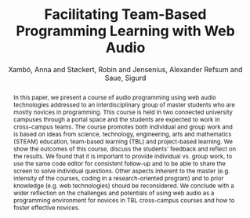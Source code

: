 ---
title: "Facilitating Team-Based Programming Learning with Web Audio"
abstract: "In this paper, we present a course of audio programming using web audio technologies addressed to an interdisciplinary group of master students who are mostly novices in programming. This course is held in two connected university campuses through a portal space and the students are expected to work in cross-campus teams. The course promotes both individual and group work and is based on ideas from science, technology, engineering, arts and mathematics (STEAM) education, team-based learning (TBL) and project-based learning. We show the outcomes of this course, discuss the students' feedback and reflect on the results. We found that it is important to provide individual vs. group work, to use the same code editor for consistent follow-up and to be able to share the screen to solve individual questions. Other aspects inherent to the master (e.g. intensity of the courses, coding in a research-oriented program) and to prior knowledge (e.g. web technologies) should be reconsidered. We conclude with a wider reflection on the challenges and potentials of using web audio as a programming environment for novices in TBL cross-campus courses and how to foster effective novices."
address: "Trondheim"
booktitle: "Proceedings of the International Web Audio Conference 2019"
editor: ""
month: "December"
publisher: "NTNU"
series: "WAC'19"
pages: ""
ID: "4"
author: "Xambó, Anna and Støckert, Robin and Jensenius, Alexander Refsum and Saue, Sigurd"
webAuthor: "Anna Xambó, Robin Støckert, Alexander Refsum Jensenius, Sigurd Saue"
track: "Paper"
year: "2019"
tags: year2019
media: "https://youtu.be/i1OiPt_roeo"
pdflink: "/_data/papers/pdf/2019/2019_4.pdf"
ISSN: ""
---